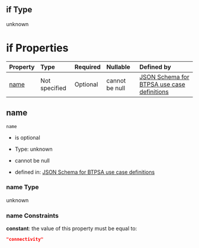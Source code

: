 ## if Type

unknown

# if Properties

| Property      | Type          | Required | Nullable       | Defined by                                                                                                                                                                                                        |
| :------------ | :------------ | :------- | :------------- | :---------------------------------------------------------------------------------------------------------------------------------------------------------------------------------------------------------------- |
| [name](#name) | Not specified | Optional | cannot be null | [JSON Schema for BTPSA use case definitions](btpsa-usecase-properties-services-items-allof-1-then-allof-22-if-properties-name.md "undefined#/properties/services/items/allOf/1/then/allOf/22/if/properties/name") |

## name



`name`

*   is optional

*   Type: unknown

*   cannot be null

*   defined in: [JSON Schema for BTPSA use case definitions](btpsa-usecase-properties-services-items-allof-1-then-allof-22-if-properties-name.md "undefined#/properties/services/items/allOf/1/then/allOf/22/if/properties/name")

### name Type

unknown

### name Constraints

**constant**: the value of this property must be equal to:

```json
"connectivity"
```
